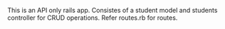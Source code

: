This is an API only rails app. Consistes of a student model and students controller for CRUD operations. Refer routes.rb for routes.